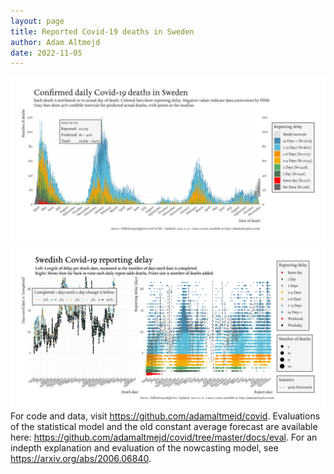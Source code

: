 ```yaml
---
layout: page
title: Reported Covid-19 deaths in Sweden
author: Adam Altmejd
date: 2022-11-05
---
```


![Graph of Swedish Covid-19 deaths with reporting delay.](deaths_lag_sweden_2022-11-05.png "Swedish Covid-19 deaths.")
![Graph of Swedish Covid-19 reporting delay in daily deaths.](lag_trend_sweden_2022-11-05.png "Trend in Swedish Covid-19 mortality reporting delay.")
For code and data, visit <https://github.com/adamaltmejd/covid>.
Evaluations of the statistical model and the old constant average forecast are available here: <https://github.com/adamaltmejd/covid/tree/master/docs/eval>.
For an indepth explanation and evaluation of the nowcasting model, see <https://arxiv.org/abs/2006.06840>.
